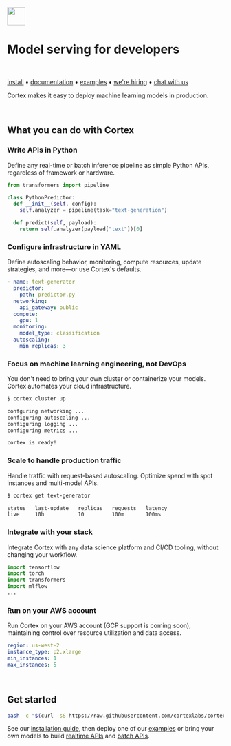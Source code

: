 <!-- Delete on release branches -->
<img src='https://s3-us-west-2.amazonaws.com/cortex-public/logo.png' height='42'>

<br>

# Model serving for developers

<br>

<!-- Delete on release branches -->
<!-- CORTEX_VERSION_README_MINOR -->

[install](https://docs.cortex.dev/install) • [documentation](https://docs.cortex.dev) • [examples](https://github.com/cortexlabs/cortex/tree/0.20/examples) • [we're hiring](https://angel.co/cortex-labs-inc/jobs) • [chat with us](https://gitter.im/cortexlabs/cortex)

Cortex makes it easy to deploy machine learning models in production.

<br>

## What you can do with Cortex

### Write APIs in Python

Define any real-time or batch inference pipeline as simple Python APIs, regardless of framework or hardware.

```python
from transformers import pipeline

class PythonPredictor:
  def __init__(self, config):
    self.analyzer = pipeline(task="text-generation")

  def predict(self, payload):
    return self.analyzer(payload["text"])[0]
```

### Configure infrastructure in YAML

Define autoscaling behavior, monitoring, compute resources, update strategies, and more—or use Cortex's defaults.

```yaml
- name: text-generator
  predictor:
    path: predictor.py
  networking:
    api_gateway: public
  compute:
    gpu: 1
  monitoring:
    model_type: classification
  autoscaling:
    min_replicas: 3
```

### Focus on machine learning engineering, not DevOps

You don't need to bring your own cluster or containerize your models. Cortex automates your cloud infrastructure.

```bash
$ cortex cluster up

confguring networking ...
configuring autoscaling ...
configuring logging ...
configuring metrics ...

cortex is ready!
```

### Scale to handle production traffic

Handle traffic with request-based autoscaling. Optimize spend with spot instances and multi-model APIs.

```bash
$ cortex get text-generator

status   last-update   replicas   requests   latency
live     10h           10         100m       100ms
```

### Integrate with your stack

Integrate Cortex with any data science platform and CI/CD tooling, without changing your workflow.

```python
import tensorflow
import torch
import transformers
import mlflow
...
```

### Run on your AWS account

Run Cortex on your AWS account (GCP support is coming soon), maintaining control over resource utilization and data access.

```yaml
region: us-west-2
instance_type: p2.xlarge
min_instances: 1
max_instances: 5
```

<br>

## Get started

<!-- CORTEX_VERSION_README_MINOR -->
```bash
bash -c "$(curl -sS https://raw.githubusercontent.com/cortexlabs/cortex/0.20/get-cli.sh)"
```

<!-- CORTEX_VERSION_README_MINOR -->
See our [installation guide](https://docs.cortex.dev/install), then deploy one of our [examples](https://github.com/cortexlabs/cortex/tree/0.20/examples) or bring your own models to build [realtime APIs](https://docs.cortex.dev/deployments/realtime-api) and [batch APIs](https://docs.cortex.dev/deployments/batch-api).
